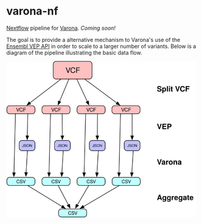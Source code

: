 # varona-nf

[Nextflow](https://www.nextflow.io/) pipeline for [Varona](https://github.com/andypohl/varona). *Coming soon!*

The goal is to provide a alternative mechanism to Varona's use of the [Ensembl VEP API](https://rest.ensembl.org/documentation/info/vep_region_post) in order to scale to a larger number of variants.  Below is a diagram of the pipeline illustrating the basic data flow.

<img src="img/varona-pipe.svg" alt="Varona Pipeline" width="500px"/>
